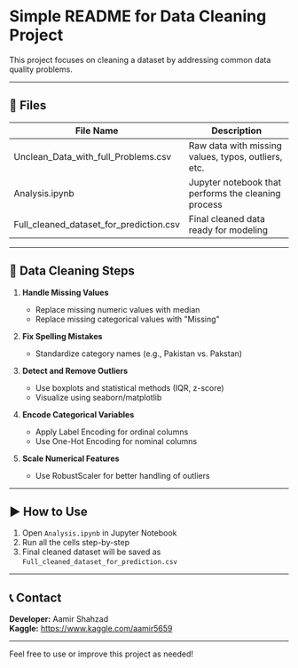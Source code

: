# Simple README for Data Cleaning Project

This project focuses on cleaning a dataset by addressing common data quality problems.

---

## 📁 Files

| File Name                                             | Description                                              |
|------------------------------------------------------|----------------------------------------------------------|
| Unclean_Data_with_full_Problems.csv                 | Raw data with missing values, typos, outliers, etc.     |
| Analysis.ipynb                                      | Jupyter notebook that performs the cleaning process     |
| Full_cleaned_dataset_for_prediction.csv             | Final cleaned data ready for modeling                   |

---

## 🧹 Data Cleaning Steps

1. **Handle Missing Values**
   - Replace missing numeric values with median
   - Replace missing categorical values with "Missing"

2. **Fix Spelling Mistakes**
   - Standardize category names (e.g., Pakistan vs. Pakstan)

3. **Detect and Remove Outliers**
   - Use boxplots and statistical methods (IQR, z-score)
   - Visualize using seaborn/matplotlib

4. **Encode Categorical Variables**
   - Apply Label Encoding for ordinal columns
   - Use One-Hot Encoding for nominal columns

5. **Scale Numerical Features**
   - Use RobustScaler for better handling of outliers

---

## ▶️ How to Use

1. Open `Analysis.ipynb` in Jupyter Notebook
2. Run all the cells step-by-step
3. Final cleaned dataset will be saved as `Full_cleaned_dataset_for_prediction.csv`

---

## 📞 Contact

**Developer:** Aamir Shahzad  
**Kaggle:** https://www.kaggle.com/aamir5659

---

Feel free to use or improve this project as needed!

